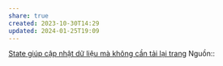 ```yaml
---
share: true
created: 2023-10-30T14:29
updated: 2024-01-25T19:09
---
```

[State giúp cập nhật dữ liệu mà không cần tải lại trang](./State%20gi%C3%BAp%20c%E1%BA%ADp%20nh%E1%BA%ADt%20d%E1%BB%AF%20li%E1%BB%87u%20m%C3%A0%20kh%C3%B4ng%20c%E1%BA%A7n%20t%E1%BA%A3i%20l%E1%BA%A1i%20trang.md)
Nguồn:: 